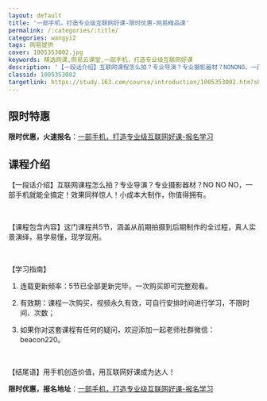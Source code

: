 ```yaml
---
layout: default
title: '一部手机，打造专业级互联网好课-限时优惠-网易精品课'
permalink: /:categories/:title/
categories: wangyi2
tags: 网易提供
cover: 1005353002.jpg
keywords: 精选网课,网易云课堂,一部手机，打造专业级互联网好课
description: '【一段话介绍】互联网课程怎么拍？专业导演？专业摄影器材？NONONO，一部手机就能全搞定！效果同样惊人！小成本大制作，你'
classid: 1005353002
targetlink: https://study.163.com/course/introduction/1005353002.htm?share=1&shareId=1025206652&utm_campaign=share&utm_medium=iphoneShare&utm_source=&utm_u=1025206652
---
```


## 限时特惠

**限时优惠，火速报名**：[一部手机，打造专业级互联网好课-报名学习](https://study.163.com/course/introduction/1005353002.htm?share=1&shareId=1025206652&utm_campaign=share&utm_medium=iphoneShare&utm_source=&utm_u=1025206652)

## 课程介绍

【一段话介绍】互联网课程怎么拍？专业导演？专业摄影器材？NO NO NO，一部手机就能全搞定！效果同样惊人！小成本大制作，你值得拥有。

 

【课程包含内容】这门课程共5节，涵盖从前期拍摄到后期制作的全过程，真人实景演绎，易学易懂，现学现用。

 

【学习指南】

1. 连载更新频率：5节已全部更新完毕，一次购买即可完整观看。

2. 有效期：课程一次购买，视频永久有效，可自行安排时间进行学习，不限时间、次数；

3. 如果你对这套课程有任何的疑问，欢迎添加一起老师社群微信：beacon220。

 

【结尾语】用手机创造价值，用互联网好课成为达人！

**限时优惠，报名地址**：[一部手机，打造专业级互联网好课-报名学习](https://study.163.com/course/introduction/1005353002.htm?share=1&shareId=1025206652&utm_campaign=share&utm_medium=iphoneShare&utm_source=&utm_u=1025206652)

